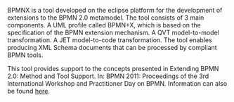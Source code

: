 BPMNX is a tool developed on the eclipse platform for the development of extensions to the BPMN 2.0 metamodel. The tool consists of 3 main components. A UML profile called BPMN+X, which is based on the specification of the BPMN extension mechanism. A QVT model-to-model transformation. A JET model-to-code transformation. The tool enables producing XML Schema documents that can be processed by compliant BPMN tools.

This tool provides support to the concepts presented in Extending BPMN 2.0: Method and Tool Support. In: BPMN 2011: Proceedings of the 3rd International Workshop and Practitioner Day on BPMN. Information can also be found [here](http://www.slideshare.net/lstroppi/extending-bpmn2-share).